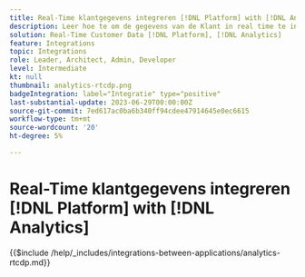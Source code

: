 ```yaml
---
title: Real-Time klantgegevens integreren [!DNL Platform] with [!DNL Analytics]
description: Leer hoe te om de gegevens van de Klant in real time te integreren [!DNL Platform] with [!DNL Analytics].
solution: Real-Time Customer Data [!DNL Platform], [!DNL Analytics]
feature: Integrations
topic: Integrations
role: Leader, Architect, Admin, Developer
level: Intermediate
kt: null
thumbnail: analytics-rtcdp.png
badgeIntegration: label="Integratie" type="positive"
last-substantial-update: 2023-06-29T00:00:00Z
source-git-commit: 7ed617ac0ba6b340ff94cdee47914645e0ec6615
workflow-type: tm+mt
source-wordcount: '20'
ht-degree: 5%

---
```



# Real-Time klantgegevens integreren [!DNL Platform] with [!DNL Analytics]

{{$include /help/_includes/integrations-between-applications/analytics-rtcdp.md}}
